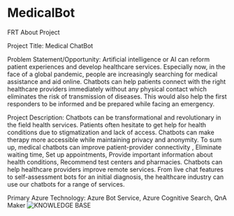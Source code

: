# MedicalBot
FRT
About Project

Project Title: Medical ChatBot

Problem Statement/Opportunity: Artificial intelligence or AI can reform patient experiences and develop healthcare services. Especially now, in the face of a global pandemic, people are increasingly searching for medical assistance and aid online. Chatbots can help patients connect with the right healthcare providers immediately without any physical contact which eliminates the risk of transmission of diseases. This would also help the first responders to be informed and be prepared while facing an emergency.

Project Description: Chatbots can be transformational and revolutionary in the field health services. Patients often hesitate to get help for health conditions due to stigmatization and lack of access. Chatbots can make therapy more accessible while maintaining privacy and anonymity. To sum up, medical chatbots can improve patient-provider connectivity , Eliminate waiting time, Set up appointments, Provide important information about health conditions, Recommend test centers and pharmacies. Chatbots can help healthcare providers improve remote services. From live chat features to self-assessment bots for an initial diagnosis, the healthcare industry can use our chatbots for a range of services.

Primary Azure Technology: Azure Bot Service, Azure Cognitive Search, QnA Maker
![KNOWLEDGE BASE](https://user-images.githubusercontent.com/64838666/151346906-0d848d33-8b64-4092-8553-8b10d1b73b31.JPG)
